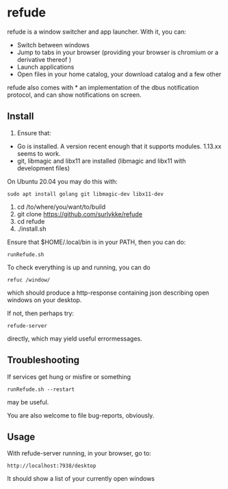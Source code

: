 # refude

refude is a window switcher and app launcher. With it, you can:

* Switch between windows
* Jump to tabs in your browser (providing your browser is chromium or a derivative thereof )
* Launch applications
* Open files in your home catalog, your download catalog and a few other

refude also comes with 
    * an implementation of the dbus notification protocol, and can show notifications on screen.


## Install 

1. Ensure that:
  - Go is installed. A version recent enough that it supports modules. 1.13.xx seems to work.
  - git, libmagic and libx11 are installed (libmagic and libx11 with development files)
  
  On Ubuntu 20.04 you may do this with:
  ```
  sudo apt install golang git libmagic-dev libx11-dev
  ```
1. cd /to/where/you/want/to/build
1. git clone https://github.com/surlykke/refude
1. cd refude
1. ./install.sh
  
Ensure that $HOME/.local/bin is in your PATH, then you can do:

```
runRefude.sh
``` 

To check everything is up and running, you can do
```
refuc /window/
```
which should produce a http-response containing json describing open windows on your desktop.

If not, then perhaps try:
```
refude-server
```
directly, which may yield useful errormessages.


## Troubleshooting

If services get hung or misfire or something

```
runRefude.sh --restart
```

may be useful. 

You are also welcome to file bug-reports, obviously.

## Usage 

With refude-server running, in your browser, go to: 

```
http://localhost:7938/desktop
```

It should show a list of your currently open windows
